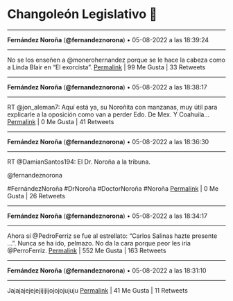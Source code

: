 # Changoleón Legislativo 🙈
*****
**Fernández Noroña** (**@fernandeznorona**) • 05-08-2022 a las 18:39:24
*****
No se los enseñen a @monerohernandez porque se le hace la cabeza como a Linda Blair en “El exorcista”.
[Permalink](https://twitter.com/fernandeznorona/status/1555745326610399232) | 99 Me Gusta | 33 Retweets
*****
**Fernández Noroña** (**@fernandeznorona**) • 05-08-2022 a las 18:38:17
*****
RT @jon_aleman7: Aquí está ya, su Noroñita con manzanas, muy útil para explicarle a la oposición como van a perder Edo. De Mex. Y Coahuila…
[Permalink](https://twitter.com/fernandeznorona/status/1555745042840666113) | 0 Me Gusta | 41 Retweets
*****
**Fernández Noroña** (**@fernandeznorona**) • 05-08-2022 a las 18:36:30
*****
RT @DamianSantos194: El Dr. Noroña a la tribuna.


@fernandeznorona


\#FernándezNoroña #DrNoroña #DoctorNoroña #Noroña
[Permalink](https://twitter.com/fernandeznorona/status/1555744593932582912) | 0 Me Gusta | 26 Retweets
*****
**Fernández Noroña** (**@fernandeznorona**) • 05-08-2022 a las 18:34:17
*****
Ahora sí @PedroFerriz se fue al estrellato: “Carlos Salinas hazte presente …”. Nunca se ha ido, pelmazo. No da la cara porque peor les iría @PerroFerriz.
[Permalink](https://twitter.com/fernandeznorona/status/1555744036668964866) | 552 Me Gusta | 163 Retweets
*****
**Fernández Noroña** (**@fernandeznorona**) • 05-08-2022 a las 18:31:10
*****
Jajajajejejejijijijojojojujuju
[Permalink](https://twitter.com/fernandeznorona/status/1555743254678847489) | 41 Me Gusta | 11 Retweets